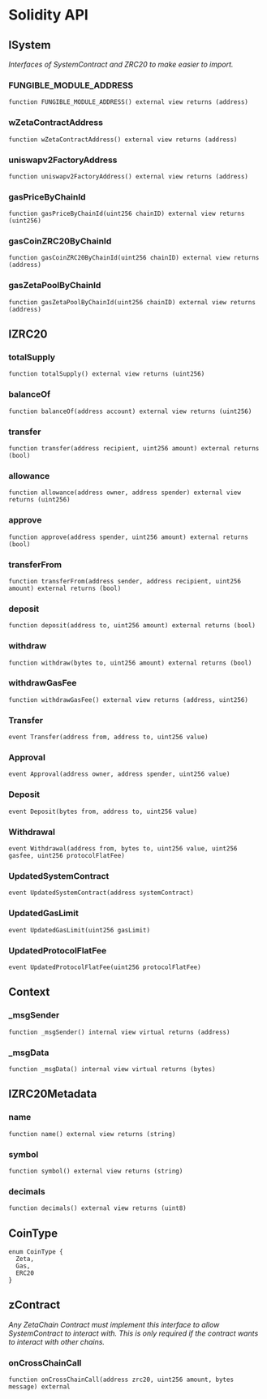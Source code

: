 # Solidity API

## ISystem

_Interfaces of SystemContract and ZRC20 to make easier to import._

### FUNGIBLE_MODULE_ADDRESS

```solidity
function FUNGIBLE_MODULE_ADDRESS() external view returns (address)
```

### wZetaContractAddress

```solidity
function wZetaContractAddress() external view returns (address)
```

### uniswapv2FactoryAddress

```solidity
function uniswapv2FactoryAddress() external view returns (address)
```

### gasPriceByChainId

```solidity
function gasPriceByChainId(uint256 chainID) external view returns (uint256)
```

### gasCoinZRC20ByChainId

```solidity
function gasCoinZRC20ByChainId(uint256 chainID) external view returns (address)
```

### gasZetaPoolByChainId

```solidity
function gasZetaPoolByChainId(uint256 chainID) external view returns (address)
```

## IZRC20

### totalSupply

```solidity
function totalSupply() external view returns (uint256)
```

### balanceOf

```solidity
function balanceOf(address account) external view returns (uint256)
```

### transfer

```solidity
function transfer(address recipient, uint256 amount) external returns (bool)
```

### allowance

```solidity
function allowance(address owner, address spender) external view returns (uint256)
```

### approve

```solidity
function approve(address spender, uint256 amount) external returns (bool)
```

### transferFrom

```solidity
function transferFrom(address sender, address recipient, uint256 amount) external returns (bool)
```

### deposit

```solidity
function deposit(address to, uint256 amount) external returns (bool)
```

### withdraw

```solidity
function withdraw(bytes to, uint256 amount) external returns (bool)
```

### withdrawGasFee

```solidity
function withdrawGasFee() external view returns (address, uint256)
```

### Transfer

```solidity
event Transfer(address from, address to, uint256 value)
```

### Approval

```solidity
event Approval(address owner, address spender, uint256 value)
```

### Deposit

```solidity
event Deposit(bytes from, address to, uint256 value)
```

### Withdrawal

```solidity
event Withdrawal(address from, bytes to, uint256 value, uint256 gasfee, uint256 protocolFlatFee)
```

### UpdatedSystemContract

```solidity
event UpdatedSystemContract(address systemContract)
```

### UpdatedGasLimit

```solidity
event UpdatedGasLimit(uint256 gasLimit)
```

### UpdatedProtocolFlatFee

```solidity
event UpdatedProtocolFlatFee(uint256 protocolFlatFee)
```

## Context

### _msgSender

```solidity
function _msgSender() internal view virtual returns (address)
```

### _msgData

```solidity
function _msgData() internal view virtual returns (bytes)
```

## IZRC20Metadata

### name

```solidity
function name() external view returns (string)
```

### symbol

```solidity
function symbol() external view returns (string)
```

### decimals

```solidity
function decimals() external view returns (uint8)
```

## CoinType

```solidity
enum CoinType {
  Zeta,
  Gas,
  ERC20
}
```

## zContract

_Any ZetaChain Contract must implement this interface to allow SystemContract to interact with.
This is only required if the contract wants to interact with other chains._

### onCrossChainCall

```solidity
function onCrossChainCall(address zrc20, uint256 amount, bytes message) external
```

